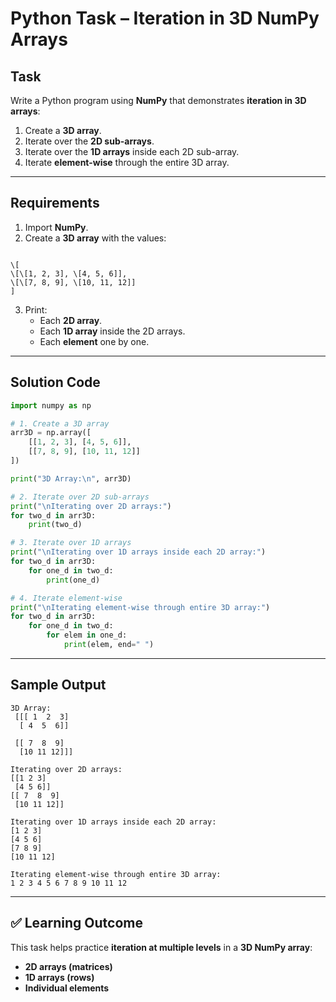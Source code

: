 # Python Task – Iteration in 3D NumPy Arrays

## Task

Write a Python program using **NumPy** that demonstrates **iteration in 3D arrays**:

1. Create a **3D array**.
2. Iterate over the **2D sub-arrays**.
3. Iterate over the **1D arrays** inside each 2D sub-array.
4. Iterate **element-wise** through the entire 3D array.

---

## Requirements

1. Import **NumPy**.
2. Create a **3D array** with the values:

```

\[
\[\[1, 2, 3], \[4, 5, 6]],
\[\[7, 8, 9], \[10, 11, 12]]
]

````

3. Print:
   - Each **2D array**.
   - Each **1D array** inside the 2D arrays.
   - Each **element** one by one.

---

## Solution Code

```python
import numpy as np

# 1. Create a 3D array
arr3D = np.array([
    [[1, 2, 3], [4, 5, 6]],
    [[7, 8, 9], [10, 11, 12]]
])

print("3D Array:\n", arr3D)

# 2. Iterate over 2D sub-arrays
print("\nIterating over 2D arrays:")
for two_d in arr3D:
    print(two_d)

# 3. Iterate over 1D arrays
print("\nIterating over 1D arrays inside each 2D array:")
for two_d in arr3D:
    for one_d in two_d:
        print(one_d)

# 4. Iterate element-wise
print("\nIterating element-wise through entire 3D array:")
for two_d in arr3D:
    for one_d in two_d:
        for elem in one_d:
            print(elem, end=" ")
````

---

## Sample Output

```
3D Array:
 [[[ 1  2  3]
  [ 4  5  6]]

 [[ 7  8  9]
  [10 11 12]]]

Iterating over 2D arrays:
[[1 2 3]
 [4 5 6]]
[[ 7  8  9]
 [10 11 12]]

Iterating over 1D arrays inside each 2D array:
[1 2 3]
[4 5 6]
[7 8 9]
[10 11 12]

Iterating element-wise through entire 3D array:
1 2 3 4 5 6 7 8 9 10 11 12
```

---

## ✅ Learning Outcome

This task helps practice **iteration at multiple levels** in a **3D NumPy array**:

* **2D arrays (matrices)**
* **1D arrays (rows)**
* **Individual elements**
